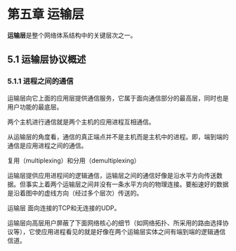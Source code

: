 # 第五章 运输层 #
**运输层**是整个网络体系结构中的关键层次之一。
## 5.1 运输层协议概述 ##

### 5.1.1 进程之间的通信 ###
运输层向它上面的应用层提供通信服务，它属于面向通信部分的最高层，同时也是用户功能的最底层。

两个主机进行通信就是两个主机的应用进程互相通信。

从运输层的角度看，通信的真正端点并不是主机而是主机中的进程。即，端到端的通信是应用进程之间的通信。

复用（multiplexing）和分用（demultiplexing）

运输层提供应用进程间的逻辑通信，运输层之间的通信好像是沿水平方向传送数据。但事实上着两个运输层之间并没有一条水平方向的物理连接。要船速好的数据是沿着图中的虚线方向（经过多个层次）传送的。

运输层 面向连接的TCP和无连接的UDP。

运输层向高层用户屏蔽了下面网络核心的细节（如网络拓扑、所采用的路由选择协议等），它使应用进程看见的就是好像在两个运输层实体之间有端到端的逻辑通信信道。





